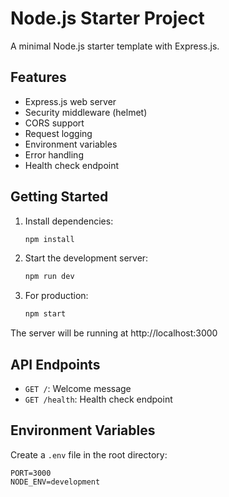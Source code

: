 # Node.js Starter Project

A minimal Node.js starter template with Express.js.

## Features

- Express.js web server
- Security middleware (helmet)
- CORS support
- Request logging
- Environment variables
- Error handling
- Health check endpoint

## Getting Started

1. Install dependencies:
   ```bash
   npm install
   ```

2. Start the development server:
   ```bash
   npm run dev
   ```

3. For production:
   ```bash
   npm start
   ```

The server will be running at http://localhost:3000

## API Endpoints

- `GET /`: Welcome message
- `GET /health`: Health check endpoint

## Environment Variables

Create a `.env` file in the root directory:

```env
PORT=3000
NODE_ENV=development
```